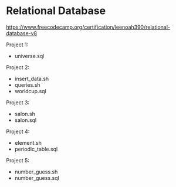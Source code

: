 # Relational Database
https://www.freecodecamp.org/certification/leenoah390/relational-database-v8  

Project 1:
* universe.sql

Project 2:
* insert_data.sh
* queries.sh
* worldcup.sql

Project 3:
* salon.sh
* salon.sql

Project 4:
* element.sh
* periodic_table.sql

Project 5:
* number_guess.sh
* number_guess.sql
